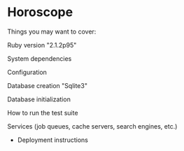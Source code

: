 Horoscope
=========

Things you may want to cover:

  Ruby version "2.1.2p95"

  System dependencies

  Configuration

  Database creation "Sqlite3"

  Database initialization

  How to run the test suite

  Services (job queues, cache servers, search engines, etc.)

* Deployment instructions
